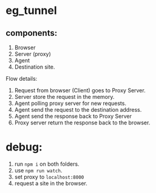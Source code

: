 
   
# eg_tunnel

## components:
1. Browser
2. Server (proxy)
3. Agent
4. Destination site.

Flow details:
1. Request from browser (Client) goes to Proxy Server.
2. Server store the request in the memory.
3. Agent polling proxy server for new requests.
4. Agent send the request to the destination address.
5. Agent send the response back to Proxy Server 
6. Proxy server return the response back to the browser.

# debug:
1. run `npm i` on both folders.
2. use `npm run watch`.
3. set proxy to `localhost:8000`
4. request a site in the browser.
